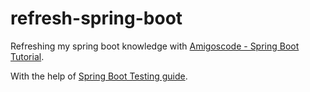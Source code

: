 # refresh-spring-boot
Refreshing my spring boot knowledge with [Amigoscode - Spring Boot Tutorial](https://www.youtube.com/watch?v=9SGDpanrc8U).

With the help of [Spring Boot Testing guide](https://www.baeldung.com/spring-boot-testing).
